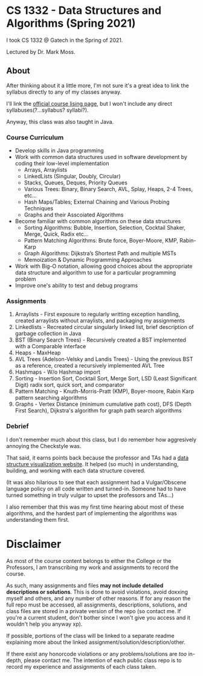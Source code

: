 # CS 1332 - Data Structures and Algorithms (Spring 2021)
I took CS 1332 @ Gatech in the Spring of 2021.

Lectured by Dr. Mark Moss.

## About
After thinking about it a little more, I'm not sure it's a great idea to link the syllabus directly to any of my classes anyway.

I'll link the [official course lising page](https://oscar.gatech.edu/bprod/bwckctlg.p_disp_course_detail?cat_term_in=201302&subj_code_in=CS&crse_numb_in=1332), but I won't include any direct syllabuses(?...syllabus? syllabi?).

Anyway, this class was also taught in Java.
### Course Curriculum
- Develop skills in Java programming
- Work with common data structures used in software development by coding their low-level implementation
  * Arrays, Arraylists
  * LinkedLists (Singular, Doubly, Circular)
  * Stacks, Queues, Deques, Priority Queues
  * Various Trees: Binary, Binary Search, AVL, Splay, Heaps, 2-4 Trees, etc...
  * Hash Maps/Tables; External Chaining and Various Probing Techniques
  * Graphs and their Asscoiated Algorithms
- Become familiar with common algorithms on these data structures
  * Sorting Algorithms: Bubble, Insertion, Selection, Cocktail Shaker, Merge, Quick, Radix etc...
  * Pattern Matching Algorithms: Brute force, Boyer-Moore, KMP, Rabin-Karp
  * Graph Algorithms: Dijkstra’s Shortest Path and multiple MSTs
  * Memoization & Dynamic Programming Approaches
- Work with Big-O notation, allowing good choices about the appropriate data structure and algorithm to use for a particular programming problem
- Improve one's ability to test and debug programs
### Assignments
1. Arraylists - First exposure to regularly writting exception handling, created arraylists without arraylists, and packaging my assignments
2. Linkedlists - Recreated circular singularly linked list, brief description of garbage collection in Java
3. BST (Binary Search Trees) - Recursively created a BST implemented with a Comparable interface
4. Heaps - MaxHeap
5. AVL Trees (Adelson-Velsky and Landis Trees) - Using the previous BST as a reference, created a recursively implemented AVL Tree
6. Hashmaps - W/o Hashmap import
7. Sorting - Insertion Sort, Cocktail Sort, Merge Sort, LSD (Least Significant Digit) radix sort, quick sort, and comparator
8. Pattern Matching - Knuth-Morris-Pratt (KMP), Boyer-moore, Rabin Karp pattern searching algorithms
9. Graphs - Vertex Distance (minimum cumulative path cost), DFS (Depth First Search), Dijkstra's algorithm for graph path search algorithms
### Debrief
I don't remember much about this class, but I do remember how aggresively annoying the Checkstyle was. 

That said, it earns points back because the professor and TAs had a [data structure visualization website](https://csvistool.com/about). It helped (so much) in understanding, building, and working with each data structure covered. 

(It was also hilarious to see that each assignment had a Vulgar/Obscene language policy on all code written and turned-in. Someone had to have turned something in truly vulgar to upset the professors and TAs...)

I also remember that this was my first time hearing about most of these algorithms, and the hardest part of implementing the algorithms was understanding them first. 

# Disclaimer
As most of the course content belongs to either the College or the Professors, I am transcribing my work and assignments to record the course.

As such, many assignments and files **may not include detailed descriptions or solutions**. This is done to avoid violations, avoid doxxing myself and others, and any number of other reasons. If for any reason the full repo must be accessed, all assignments, descriptions, solutions, and class files are stored in a private version of the repo (so contact me. If you're a current student, don't bother since I won't give you access and it wouldn't help you anyway xp).

If possible, portions of the class will be linked to a separate readme explaining more about the linked assignment/solution/description/other.

If there exist any honorcode violations or any problems/solutions are *too* in-depth, please contact me. The intention of each public class repo is to record my experience and assignments of each class taken.
